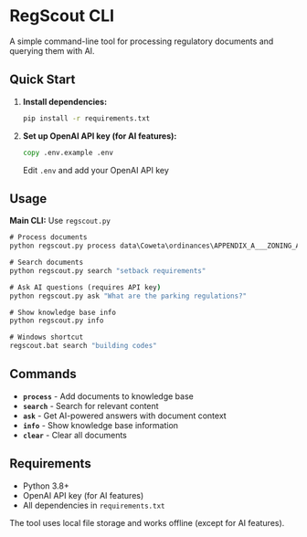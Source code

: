 # RegScout CLI

A simple command-line tool for processing regulatory documents and querying them with AI.

## Quick Start

1. **Install dependencies:**
   ```cmd
   pip install -r requirements.txt
   ```

2. **Set up OpenAI API key (for AI features):**
   ```cmd
   copy .env.example .env
   ```
   Edit `.env` and add your OpenAI API key

## Usage

**Main CLI:** Use `regscout.py`

```cmd
# Process documents
python regscout.py process data\Coweta\ordinances\APPENDIX_A___ZONING_AND_DEVELOPMENT.docx

# Search documents  
python regscout.py search "setback requirements"

# Ask AI questions (requires API key)
python regscout.py ask "What are the parking regulations?"

# Show knowledge base info
python regscout.py info

# Windows shortcut
regscout.bat search "building codes"
```

## Commands

- **`process`** - Add documents to knowledge base
- **`search`** - Search for relevant content  
- **`ask`** - Get AI-powered answers with document context
- **`info`** - Show knowledge base information
- **`clear`** - Clear all documents

## Requirements

- Python 3.8+
- OpenAI API key (for AI features)
- All dependencies in `requirements.txt`

The tool uses local file storage and works offline (except for AI features).
